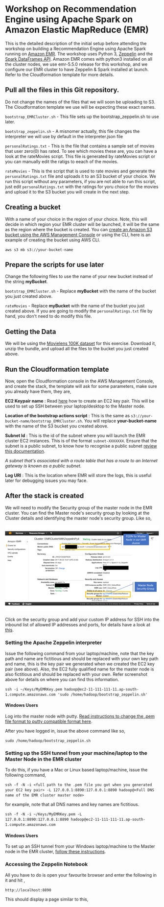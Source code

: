 # Workshop on Recommendation Engine using Apache Spark on Amazon Elastic MapReduce (EMR)
This is the detailed description of the initial setup before attending the workshop on building a Recommendation Engine using Apache Spark running on [Amazon EMR](https://aws.amazon.com/emr/). The workshop uses Python 3, [Zeppelin](https://zeppelin.apache.org/) and the [Spark DataFrames API](https://spark.apache.org/docs/2.1.0/sql-programming-guide.html). Amazon EMR comes with python3 installed on all the cluster nodes, we use emr-5.5.0 release for this workshop, and we configure our EMR cluster to have Zeppelin & Spark installed at launch. Refer to the Cloudformation template for more details.

## Pull all the files in this Git repository.
Do not change the names of the files that we will soon be uploading to S3. The Cloudformation template we use will be expecting these exact names.

`bootstrap_EMRCluster.sh` - This file sets up the bootstrap_zeppelin.sh to use later.

`bootstrap_zeppelin.sh` - A misnomer actually, this file changes the interpreter we will use by default in the interpreter.json file

`personalRatings.txt` - This is the file that contains a sample set of movies that user zero(0) has rated. To see which movies these are, you can have a look at the rateMovies script. This file is generated by rateMovies script or you can manually edit the ratigs to eeach of the movies.

`rateMovies` - This is the script that is used to rate movies and generate the `personalRatings.txt` file and uploads it to an S3 bucket of your choice. We run this script without any parameters, if you are not able to run this script, just edit `personalRatings.txt` with the ratings for yoru choice for the movies and upload it to the S3 bucket you will create in the next step.

## Creating a bucket
With a name of your choice in the region of your choice. Note, this will decide in which region your EMR cluster will be launched, it will be the same as the region where the bucket is created. You can [create an Amazon S3 bucket using the AWS Management Console](http://docs.aws.amazon.com/AmazonS3/latest/gsg/CreatingABucket.html) or using the CLI, here is an example of creating the bucket using AWS CLI.

`aws s3 mb s3://your-bucket-name`

## Prepare the scripts for use later
Change the following files to use the name of your new bucket instead of the string __myBucket__.

`bootstrap_EMRCluster.sh` - Replace __myBucket__ with the name of the bucket you just created above.

`rateMovies` - Replace __myBucket__ with the name of the bucket you just created above. If you are going to modify the `personalRatings.txt` file by hand, you don't need to do modify this file.

## Getting the Data
We will be using the [Movielens 100K dataset](https://grouplens.org/datasets/movielens/100k/) for this exercise. Download it, unzip the bundle, and upload all the files to the bucket you just created above.
## Run the Cloudformation template
Now, open the Cloudformation console in the AWS Management Console, and create the stack, the template will ask for some parameters, make sure you already have them, they are,

__EC2 Keypair name__ : Read [here](http://docs.aws.amazon.com/AWSEC2/latest/UserGuide/ec2-key-pairs.html) how to create an EC2 key pair. This will be used to set up SSH between your laptop/desktop to the Master node.

__Location of the bootstrap actions script__ : This is the same as `s3://your-bucket-name/bootstrap_EMRCluster.sh`. You will replace __your-bucket-name__ with the name of the S3 bucket you created above.

__Subnet Id__ : This is the id of the subnet where you will launch the EMR cluster EC2 instances. This is of the format `subnet-XXXXXXX`. Ensure that the subnet is a public subnet, to know how to recognise a public subnet [review this documentation](http://docs.aws.amazon.com/AmazonVPC/latest/UserGuide/VPC_Scenario1.html).

_A subnet that's associated with a route table that has a route to an Internet gateway is known as a public subnet._ 

__Log URI__ : This is the location where EMR will store the logs, this is useful later for debugging issues you may face.

## After the stack is created
We will need to modify the Security group of the master node in the EMR cluster. You can find the Master node's security group by looking at the Cluster details and identifying the master node's security group. Like so,

![](https://github.com/OmarKhayyam/EC2Collection/blob/master/SGandFQDN.png?raw=true)

Click on the security group and add your custom IP address for SSH into the inbound list of allowed IP addresses and ports, for details have a look at [this](http://docs.aws.amazon.com/AWSEC2/latest/UserGuide/authorizing-access-to-an-instance.html).

### Setting the Apache Zeppelin interpreter
Issue the following command from your laptop/machine, note that the key path and name are fictitious and should be replaced with your own key path and name, this is the key pair we generated when we created the EC2 key pair (see above). Also, the EC2 fully qualified name for the master node is also fictitious and should be replaced with your own. Refer screenshot above for details on where you can find this information.

`ssh -i ~/Keys/MyEMRKey.pem hadoop@ec2-11-111-111-11.ap-south-1.compute.amazonaws.com 'sudo /home/hadoop/bootstrap_zeppelin.sh'`

#### Windows Users
Log into the master node with putty. [Read instructions to change the .pem file format to putty compatible format here](http://docs.aws.amazon.com/AWSEC2/latest/UserGuide/putty.html). 

After you have logged in, issue the above command like so,

`sudo /home/hadoop/bootstrap_zeppelin.sh`

### Setting up the SSH tunnel from your machine/laptop to the Master Node in the EMR cluster
To do this, if you have a Mac or Linux based laptop/machine, issue the following command,

`ssh -f -N -i <full path to the .pem file you got when you generated your EC2 key pair> -L 127.0.0.1:8890:127.0.0.1:8890 hadoop@<Full DNS name of the EMR cluster master node>`

for example, note that all DNS names and key names are fictitious.

`ssh -f -N -i ~/Keys/MyEMRKey.pem -L 127.0.0.1:8890:127.0.0.1:8890 hadoop@ec2-11-111-111-11.ap-south-1.compute.amazonaws.com`

#### Windows Users
To set up an SSH tunnel from your Windows laptop/machine to the Master node in the EMR cluster, [follow these instructions](http://realprogrammers.com/how_to/set_up_an_ssh_tunnel_with_putty.html).

### Accessing the Zeppelin Notebook
All you have to do is open your favourite browser and enter the following in it and hit <ENTER>,

`http://localhost:8890`

This should display a page similar to this,

![]()
